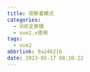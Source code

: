 ```yaml
---
title: 观察者模式
categories:
  - VUE全家桶
  - vue2.x使用
tags:
  - vue2
abbrlink: 9a246216
date: 2023-05-17 08:20:22
---
```

